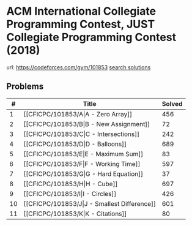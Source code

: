 # ACM International Collegiate Programming Contest, JUST Collegiate Programming Contest (2018)

url: https://codeforces.com/gym/101853
[search solutions](https://www.google.com/search?q=Solution+OR+題解+ACM+International+Collegiate+Programming+Contest,+JUST+Collegiate+Programming+Contest+(2018))

## Problems

| # | Title | Solved |
| --- | --- | --- |
|1|[[CFICPC/101853/A\|A - Zero Array]]|456|
|2|[[CFICPC/101853/B\|B - New Assignment]]|72|
|3|[[CFICPC/101853/C\|C - Intersections]]|242|
|4|[[CFICPC/101853/D\|D - Balloons]]|689|
|5|[[CFICPC/101853/E\|E - Maximum Sum]]|83|
|6|[[CFICPC/101853/F\|F - Working Time]]|597|
|7|[[CFICPC/101853/G\|G - Hard Equation]]|37|
|8|[[CFICPC/101853/H\|H - Cube]]|697|
|9|[[CFICPC/101853/I\|I - Circles]]|426|
|10|[[CFICPC/101853/J\|J - Smallest Difference]]|601|
|11|[[CFICPC/101853/K\|K - Citations]]|80|

